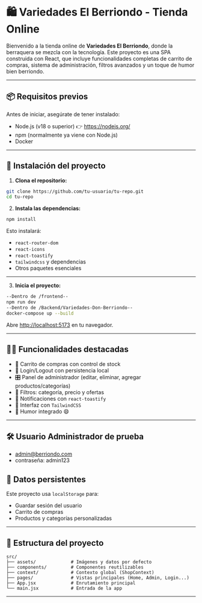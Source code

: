 # 🛍️ Variedades El Berriondo - Tienda Online

Bienvenido a la tienda online de **Variedades El Berriondo**, donde la berraquera se mezcla con la tecnología. Este proyecto es una SPA construida con React, que incluye funcionalidades completas de carrito de compras, sistema de administración, filtros avanzados y un toque de humor bien berriondo.

---

## 📦 Requisitos previos

Antes de iniciar, asegúrate de tener instalado:

- Node.js (v18 o superior) 👉 https://nodejs.org/
- npm (normalmente ya viene con Node.js)
- Docker

---

## 🚀 Instalación del proyecto

1. **Clona el repositorio:**
```bash
git clone https://github.com/tu-usuario/tu-repo.git
cd tu-repo
```

2. **Instala las dependencias:**
```bash
npm install
```

Esto instalará:
- `react-router-dom`
- `react-icons`
- `react-toastify`
- `tailwindcss` y dependencias
- Otros paquetes esenciales

---

3. **Inicia el proyecto:**
```bash
--Dentro de /frontend--
npm run dev
--Dentro de /Backend/Variedades-Don-Berriondo--
docker-compose up --build
```
Abre [http://localhost:5173](http://localhost:5173) en tu navegador.

---

## 👨‍💻 Funcionalidades destacadas

- 🛒 Carrito de compras con control de stock
- 🔐 Login/Logout con persistencia local
- 🎛️ Panel de administrador (editar, eliminar, agregar productos/categorías)
- 🎯 Filtros: categoría, precio y ofertas
- 🔔 Notificaciones con `react-toastify`
- 🌈 Interfaz con `TailwindCSS`
- 🧠 Humor integrado 😄

---

## 🛠️ Usuario Administrador de prueba
- admin@berriondo.com
- contraseña: admin123


## 🧼 Datos persistentes

Este proyecto usa `localStorage` para:
- Guardar sesión del usuario
- Carrito de compras
- Productos y categorías personalizadas

---

## 📂 Estructura del proyecto

```
src/
├── assets/             # Imágenes y datos por defecto
├── components/         # Componentes reutilizables
├── context/            # Contexto global (ShopContext)
├── pages/              # Vistas principales (Home, Admin, Login...)
├── App.jsx             # Enrutamiento principal
└── main.jsx            # Entrada de la app
```

---
